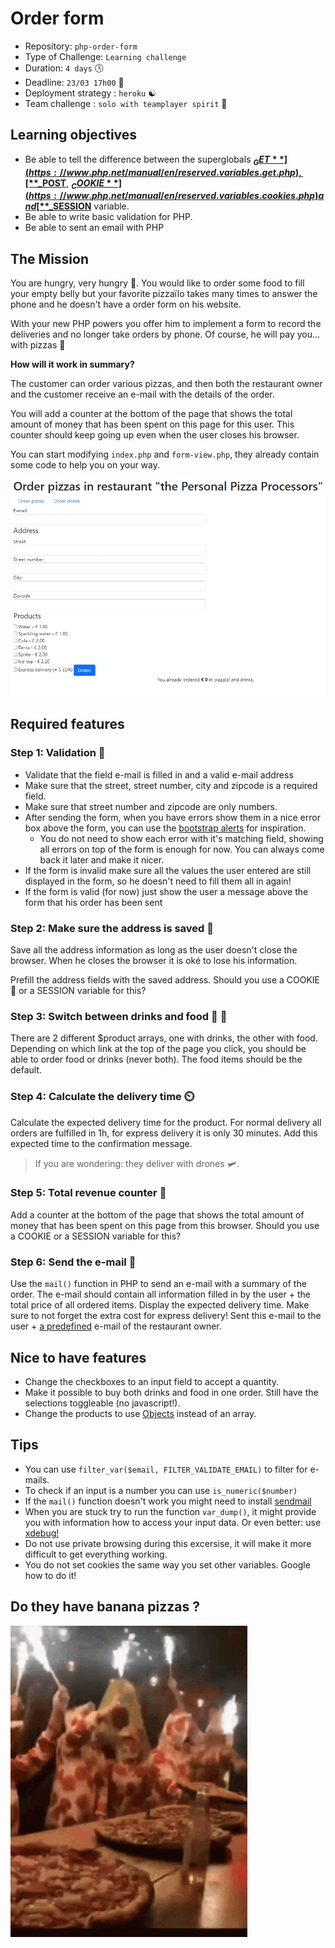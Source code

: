 # Order form

- Repository: `php-order-form`
- Type of Challenge: `Learning challenge`
- Duration: `4 days` 🕓
- Deadline: `23/03 17h00` 🔔
- Deployment strategy : `heroku` ☯️ 
- Team challenge : `solo with teamplayer spirit` 💞

## Learning objectives
- Be able to tell the difference between the superglobals [**$_GET**](https://www.php.net/manual/en/reserved.variables.get.php), [**$_POST**](https://www.php.net/manual/en/reserved.variables.post.php), [**$_COOKIE**](https://www.php.net/manual/en/reserved.variables.cookies.php) and [**$_SESSION**](https://www.php.net/manual/en/reserved.variables.session.php) variable.
- Be able to write basic validation for PHP.
- Be able to sent an email with PHP

## The Mission

You are hungry, very hungry 🤤. You would like to order some food to fill your empty belly but your favorite pizzaïlo takes many times to answer the phone and he doesn't have a order form on his website. 

With your new PHP powers you offer him to implement a form to record the deliveries and no longer take orders by phone. Of course, he will pay you... with pizzas 🍕

**How will it work in summary?** 

The customer can order various pizzas, and then both the restaurant owner and the customer receive an e-mail with the details of the order.

You will add a counter at the bottom of the page that shows the total amount of money that has been spent on this page for this user.
This counter should keep going up even when the user closes his browser.

You can start modifying `index.php` and `form-view.php`, they already contain some code to help you on your way.

![order-form](./img/fooddrinks.jpg)


## Required features

### Step 1: Validation 🛂
- Validate that the field e-mail is filled in and a valid e-mail address
- Make sure that the street, street number, city and zipcode is a required field.
- Make sure that street number and zipcode are only numbers.
- After sending the form, when you have errors show them in a nice error box above the form, you can use the [bootstrap alerts](https://getbootstrap.com/docs/5.0/components/alerts/) for inspiration.
    - You do not need to show each error with it's matching field, showing all errors on top of the form is enough for now. You can always come back it later and make it nicer.
- If the form is invalid make sure all the values the user entered are still displayed in the form, so he doesn't need to fill them all in again!
- If the form is valid (for now) just show the user a message above the form that his order has been sent

### Step 2: Make sure the address is saved 📩
Save all the address information as long as the user doesn't close the browser. When he closes the browser it is oké to lose his information.

Prefill the address fields with the saved address.
Should you use a COOKIE 🍪 or a SESSION variable for this?

### Step 3: Switch between drinks and food 🥤 🍕
There are 2 different $product arrays, one with drinks, the other with food. Depending on which link at the top of the page you click, you should be able to order food or drinks (never both).
The food items should be the default.

### Step 4: Calculate the delivery time ⏲️
Calculate the expected delivery time for the product. For normal delivery all orders are fulfilled in 1h, for express delivery it is only 30 minutes.
Add this expected time to the confirmation message.
> If you are wondering: they deliver with drones 🛩️.

### Step 5: Total revenue counter 🧮
Add a counter at the bottom of the page that shows the total amount of money that has been spent on this page from this browser. 
Should you use a COOKIE or a SESSION variable for this?

### Step 6: Send the e-mail 📧
Use the `mail()` function in PHP to send an e-mail with a summary of the order.
The e-mail should contain all information filled in by the user + the total price of all ordered items.
Display the expected delivery time.
Make sure to not forget the extra cost for express delivery!
Sent this e-mail to the user + [a predefined](https://www.php.net/define) e-mail of the restaurant owner.

## Nice to have features
- Change the checkboxes to an input field to accept a quantity.
- Make it possible to buy both drinks and food in one order. Still have the selections toggleable (no javascript!).
- Change the products to use [Objects](https://www.php.net/manual/en/language.types.object.php) instead of an array.

## Tips
- You can use `filter_var($email, FILTER_VALIDATE_EMAIL)` to filter for e-mails.
- To check if an input is a number you can use `is_numeric($number)`
- If the `mail()` function doesn't work you might need to install [sendmail](https://gist.github.com/adamstac/7462202)
- When you are stuck try to run the function `var_dump()`, it might provide you with information how to access your input data. Or even better: use [xdebug!](https://xdebug.org/)
- Do not use private browsing during this excersise, it will make it more difficult to get everything working.
- You do not set cookies the same way you set other variables. Google how to do it!

## Do they have banana pizzas ? 

![pizzparty](./img/pizzaparty.gif)

